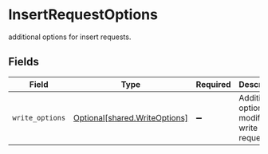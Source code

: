 # InsertRequestOptions

additional options for insert requests.


## Fields

| Field                                                                | Type                                                                 | Required                                                             | Description                                                          |
| -------------------------------------------------------------------- | -------------------------------------------------------------------- | -------------------------------------------------------------------- | -------------------------------------------------------------------- |
| `write_options`                                                      | [Optional[shared.WriteOptions]](../../models/shared/writeoptions.md) | :heavy_minus_sign:                                                   | Additional options to modify write requests.                         |